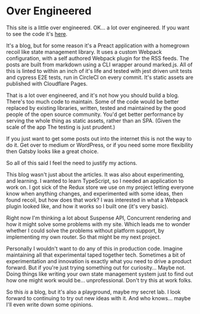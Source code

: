 # Over Engineered

This site is a little over engineered. OK... a lot over engineered.
If you want to see the code it's [here](https://github.com/jaybeeuu/jaybeeuu-dev).

It's a blog, but for some reason it's a Preact application with a homegrown recoil like state management library.
It uses a custom Webpack configuration, with a self authored Webpack plugin for the RSS feeds.
The posts are built from markdown using a CLI wrapper around marked.js.
All of this is linted to within an inch of it's life and tested with jest driven unit tests and cypress E2E tests,
run in CircleCI on every commit.
It's static assets are published with Cloudflare Pages.

That is a lot over engineered, and it's not how you should build a blog.
There's too much code to maintain.
Some of the code would be better replaced by existing libraries,
written, tested and maintained by the good people of the open source community.
You'd get better performance by serving the whole thing as static assets, rather than an SPA.
(Given the scale of the app The testing is just prudent.)

If you just want to get some posts out into the internet this is not the way to do it.
Get over to medium or WordPress, or if you need some more flexibility then Gatsby looks like a great choice.

So all of this said I feel the need to justify my actions.

This blog wasn't just about the articles.
It was also about experimenting, and learning.
I wanted to learn TypeScript, so I needed an application to work on.
I got sick of the Redux store we use on my project letting everyone know when anything changes,
and experimented with some ideas, then found recoil,
but how does that work?
I was interested in what a Webpack plugin looked like, and how it works so I built one (it's very basic).

Right now I'm thinking a lot about Suspense API, Concurrent rendering and how it might solve some problems with my site.
Which leads me to wonder whether I could solve the problems without platform support, by implementing my own router.
So that might be my next project.

Personally I wouldn't want to do any of this in production code.
Imagine maintaining all that experimental taped together tech.
Sometimes a bit of experimentation and innovation is exactly what you need to drive a product forward.
But if you're just trying something out for curiosity...
Maybe not.
Doing things like writing your own state management system just to find out how one might work would be... unprofessional.
Don't try this at work folks.

So this _is_ a blog, but it's also a playground, maybe my secret lab.
I look forward to continuing to try out new ideas with it.
And who knows... maybe I'll even write down some opinions.

